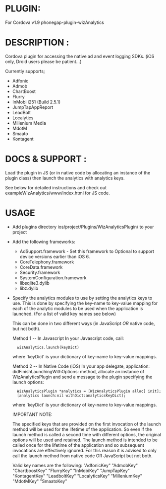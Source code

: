 # PLUGIN: 
For Cordova v1.9
phonegap-plugin-wizAnalytics


# DESCRIPTION :

Cordova plugin for accessing the native ad and event logging SDKs. 
(iOS only, Droid users please be patient...)

Currently supports;
- Adfonic
- Admob
- ChartBoost
- Flurry
- InMobi i251 (Build 2.5.1)
- JumpTapAppReport
- LeadBolt
- Localytics
- Millenium Media
- MdotM
- Smaato
- Kontagent



# DOCS & SUPPORT :

Load the plugin in JS (or in native code by allocating an instance of the plugin
class) then launch the analytics with analytics keys.

See below for detailed instructions and check out exampleWizAnalytics/www/index.html for JS code.

# USAGE

- Add plugins directory ios/project/Plugins/WizAnalyticsPlugin/ to your project
- Add the following frameworks:
	- AdSupport.framework - Set this framework to Optional to support device versions earlier than iOS 6.
	- CoreTelephony.framework
	- CoreData.framework
	- Security.framework
	- SystemConfiguration.framework
	- libsqlite3.dylib
	- libz.dylib

- Specify the analytics modules to use by setting the analytics keys to use.
  This is done by specifying the key-name to key-value mapping for each of the
  analytic modules to be used when the application is launched. (For a list of
  valid key names see below)

  This can be done in two different ways (in JavaScript *OR* native code, but
  not both).

  Method 1 -- In Javascript
	In your Javascript code, call:

		wizAnalytics.launch(keyDict)

	where 'keyDict' is your dictionary of key-name to key-value mappings.

  Method 2 -- In Native Code (iOS)
	In your app delegate, application: didFinishLaunchingWithOptions: method,
	allocate an instance of WizAnalyticsPlugin and send a message to the plugin
	specifying the launch options:

		WizAnalyticsPlugin *analytics = [WizAnalyticsPlugin alloc] init];
		[analytics launch:nil withDict:analyticsKeyDict];

	where 'keyDict' is your dictionary of key-name to key-value mappings.

  IMPORTANT NOTE:

	The specified keys that are provided on the first invocation of the launch
	method will be used for the lifetime of the application.  So even if the
	launch method is called a second time with different options, the original
	options will be used and retained.  The launch method is intended to be
	called once for the lifetime of the application and so subsequent
	invocations are effectively ignored.  For this reason it is advised to only
	call the launch method from native code OR JavaScript but not both.

  Valid key names are the following:
            "AdfonicKey"
            "AdmobKey"
            "ChartboostKey"
            "FlurryKey"
            "InMobiKey"
            "JumpTapKey"
            "KontagentKey"
            "LeadboltKey"
            "LocalyticsKey"
            "MilleniumKey"
            "MdotMKey"
            "SmaatoKey"


